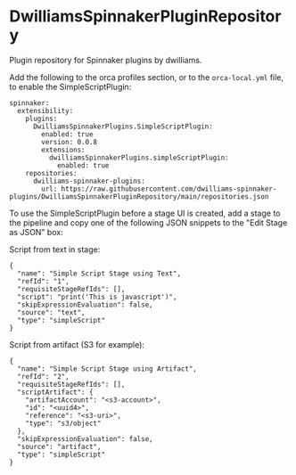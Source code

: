 # DwilliamsSpinnakerPluginRepository
Plugin repository for Spinnaker plugins by dwilliams.

Add the following to the orca profiles section, or to the `orca-local.yml` file, to enable the SimpleScriptPlugin:

```
spinnaker:
  extensibility:
    plugins:
      DwilliamsSpinnakerPlugins.SimpleScriptPlugin:
        enabled: true
        version: 0.0.8
        extensions:
          dwilliamsSpinnakerPlugins.simpleScriptPlugin:
            enabled: true
    repositories:
      dwilliams-spinnaker-plugins:
        url: https://raw.githubusercontent.com/dwilliams-spinnaker-plugins/DwilliamsSpinnakerPluginRepository/main/repositories.json
```

To use the SimpleScriptPlugin before a stage UI is created, add a stage to the pipeline and copy one of the following
JSON snippets to the "Edit Stage as JSON" box:

Script from text in stage:
```
{
  "name": "Simple Script Stage using Text",
  "refId": "1",
  "requisiteStageRefIds": [],
  "script": "print('This is javascript')",
  "skipExpressionEvaluation": false,
  "source": "text",
  "type": "simpleScript"
}
```

Script from artifact (S3 for example):
```
{
  "name": "Simple Script Stage using Artifact",
  "refId": "2",
  "requisiteStageRefIds": [],
  "scriptArtifact": {
    "artifactAccount": "<s3-account>",
    "id": "<uuid4>",
    "reference": "<s3-uri>",
    "type": "s3/object"
  },
  "skipExpressionEvaluation": false,
  "source": "artifact",
  "type": "simpleScript"
}
```
